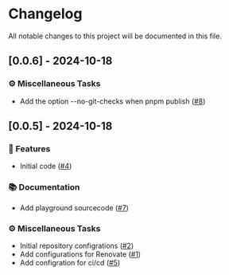 # Changelog

All notable changes to this project will be documented in this file.

## [0.0.6] - 2024-10-18

### ⚙️ Miscellaneous Tasks

- Add the option --no-git-checks when pnpm publish ([#8](https://github.com/mato533/electron-typed-ipc-bridge/issues/8))

## [0.0.5] - 2024-10-18

### 🚀 Features

- Initial code ([#4](https://github.com/mato533/electron-typed-ipc-bridge/issues/4))

### 📚 Documentation

- Add playground sourcecode ([#7](https://github.com/mato533/electron-typed-ipc-bridge/issues/7))

### ⚙️ Miscellaneous Tasks

- Initial repository configrations ([#2](https://github.com/mato533/electron-typed-ipc-bridge/issues/2))
- Add configurations for Renovate ([#1](https://github.com/mato533/electron-typed-ipc-bridge/issues/1))
- Add configration for ci/cd ([#5](https://github.com/mato533/electron-typed-ipc-bridge/issues/5))
